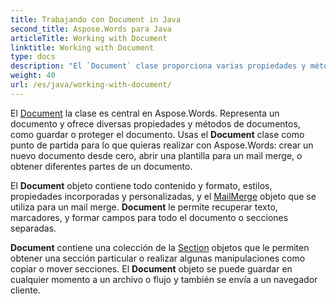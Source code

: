 ```yaml
---
title: Trabajando con Document in Java
second_title: Aspose.Words para Java
articleTitle: Working with Document
linktitle: Working with Document
type: docs
description: "El `Document` clase proporciona varias propiedades y métodos de documentos. Usas el `Document` clase como punto de partida para lo que quieras realizar con Aspose.Words para Java. El `Document` objeto se puede guardar a un archivo o flujo y también se envía a un navegador."
weight: 40
url: /es/java/working-with-document/
---
```


El [Document](https://reference.aspose.com/words/java/com.aspose.words/document/) la clase es central en Aspose.Words. Representa un documento y ofrece diversas propiedades y métodos de documentos, como guardar o proteger el documento. Usas el **Document** clase como punto de partida para lo que quieras realizar con Aspose.Words: crear un nuevo documento desde cero, abrir una plantilla para un mail merge, o obtener diferentes partes de un documento.

El **Document** objeto contiene todo contenido y formato, estilos, propiedades incorporadas y personalizadas, y el [MailMerge](https://reference.aspose.com/words/java/com.aspose.words/mailmerge/) objeto que se utiliza para un mail merge. **Document** le permite recuperar texto, marcadores, y formar campos para todo el documento o secciones separadas.

**Document** contiene una colección de la [Section](https://reference.aspose.com/words/java/com.aspose.words/section/) objetos que le permiten obtener una sección particular o realizar algunas manipulaciones como copiar o mover secciones. El **Document** objeto se puede guardar en cualquier momento a un archivo o flujo y también se envía a un navegador cliente.
